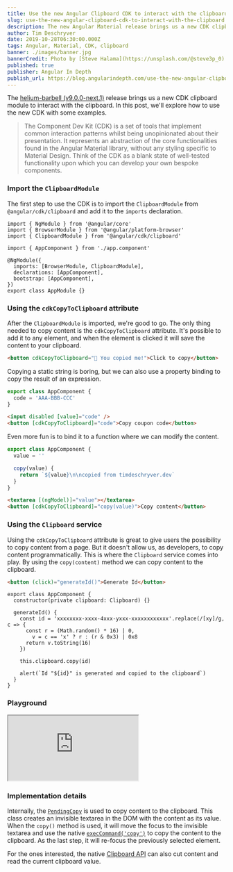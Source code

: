 ```yaml
---
title: Use the new Angular Clipboard CDK to interact with the clipboard
slug: use-the-new-angular-clipboard-cdk-to-interact-with-the-clipboard
description: The new Angular Material release brings us a new CDK clipboard module to interact with the clipboard. In this post, we'll explore how to use the new Clipboard CDK by going over some examples.
author: Tim Deschryver
date: 2019-10-28T06:30:00.000Z
tags: Angular, Material, CDK, clipboard
banner: ./images/banner.jpg
bannerCredit: Photo by [Steve Halama](https://unsplash.com/@steve3p_0) on [Unsplash](https://unsplash.com)
published: true
publisher: Angular In Depth
publish_url: https://blog.angularindepth.com/use-the-new-angular-clipboard-cdk-to-interact-with-the-clipboard-be1c9c94cac2
---
```


The [helium-barbell (v9.0.0-next.1)](https://github.com/angular/components/releases/tag/9.0.0-next.1) release brings us a new CDK clipboard module to interact with the clipboard. In this post, we'll explore how to use the new CDK with some examples.

> The Component Dev Kit (CDK) is a set of tools that implement common interaction patterns whilst being unopinionated about their presentation. It represents an abstraction of the core functionalities found in the Angular Material library, without any styling specific to Material Design. Think of the CDK as a blank state of well-tested functionality upon which you can develop your own bespoke components.

### Import the `ClipboardModule`

The first step to use the CDK is to import the `ClipboardModule` from `@angular/cdk/clipboard` and add it to the `imports` declaration.

```ts{3}{10}
import { NgModule } from '@angular/core'
import { BrowserModule } from '@angular/platform-browser'
import { ClipboardModule } from '@angular/cdk/clipboard'

import { AppComponent } from './app.component'

@NgModule({
  imports: [BrowserModule, ClipboardModule],
  declarations: [AppComponent],
  bootstrap: [AppComponent],
})
export class AppModule {}
```

### Using the `cdkCopyToClipboard` attribute

After the `ClipboardModule` is imported, we're good to go.
The only thing needed to copy content is the `cdkCopyToClipboard` attribute.
It's possible to add it to any element, and when the element is clicked it will save the content to your clipboard.

```html
<button cdkCopyToClipboard="👋 You copied me!">Click to copy</button>
```

Copying a static string is boring, but we can also use a property binding to copy the result of an expression.

```ts
export class AppComponent {
  code = 'AAA-BBB-CCC'
}
```

```html
<input disabled [value]="code" />
<button [cdkCopyToClipboard]="code">Copy coupon code</button>
```

Even more fun is to bind it to a function where we can modify the content.

```ts
export class AppComponent {
  value = ''

  copy(value) {
    return `${value}\n\ncopied from timdeschryver.dev`
  }
}
```

```html
<textarea [(ngModel)]="value"></textarea>
<button [cdkCopyToClipboard]="copy(value)">Copy content</button>
```

### Using the `Clipboard` service

Using the `cdkCopyToClipboard` attribute is great to give users the possibility to copy content from a page.
But it doesn't allow us, as developers, to copy content programmatically. This is where the `Clipboard` service comes into play. By using the `copy(content)` method we can copy content to the clipboard.

```html
<button (click)="generateId()">Generate Id</button>
```

```ts{2}{10}
export class AppComponent {
  constructor(private clipboard: Clipboard) {}

  generateId() {
    const id = 'xxxxxxxx-xxxx-4xxx-yxxx-xxxxxxxxxxxx'.replace(/[xy]/g, c => {
      const r = (Math.random() * 16) | 0,
        v = c == 'x' ? r : (r & 0x3) | 0x8
      return v.toString(16)
    })

    this.clipboard.copy(id)

    alert(`Id "${id}" is generated and copied to the clipboard`)
  }
}
```

### Playground

<iframe src="https://stackblitz.com/edit/angular-u8dyx6?ctl=1&embed=1&file=src/app/app.component.html&hideExplorer=1" title="clipboard-playground"></iframe>

### Implementation details

Internally, the [`PendingCopy`](https://github.com/angular/components/blob/master/src/cdk/clipboard/pending-copy.ts) is used to copy content to the clipboard. This class creates an invisible textarea in the DOM with the content as its value. When the `copy()` method is used, it will move the focus to the invisible textarea and use the native [`execCommand('copy')`](https://developer.mozilla.org/en-US/docs/Mozilla/Add-ons/WebExtensions/Interact_with_the_clipboard) to copy the content to the clipboard. As the last step, it will re-focus the previously selected element.

For the ones interested, the native [Clipboard API](https://developer.mozilla.org/en-US/docs/Web/API/Clipboard_API) can also cut content and read the current clipboard value.
